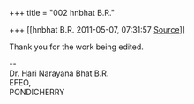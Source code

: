 +++
title = "002 hnbhat B.R."

+++
[[hnbhat B.R.	2011-05-07, 07:31:57 [Source](https://groups.google.com/g/samskrita/c/PitQQMjW3Rc)]]



Thank you for the work being edited.

  
--  
Dr. Hari Narayana Bhat B.R.  
EFEO,  
PONDICHERRY  

